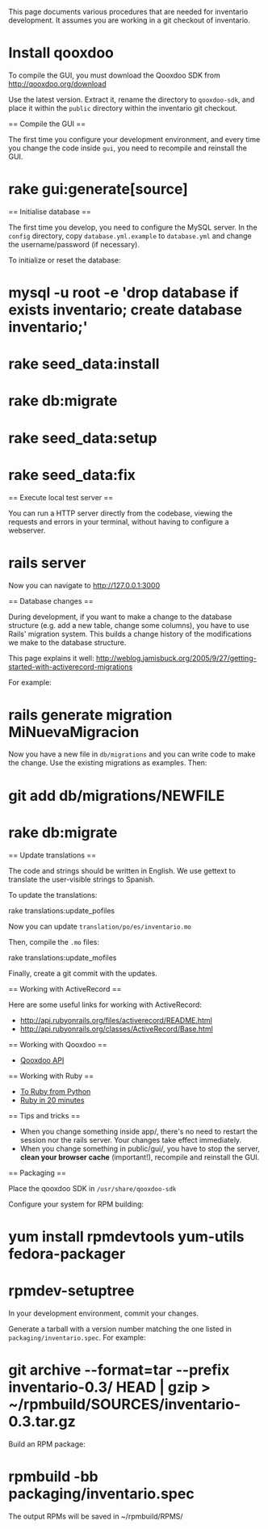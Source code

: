 This page documents various procedures that are needed for inventario development. It assumes you are working in a git checkout of inventario.

# Install qooxdoo

To compile the GUI, you must download the Qooxdoo SDK from http://qooxdoo.org/download

Use the latest version. Extract it, rename the directory to `qooxdoo-sdk`, and place it within the `public` directory within the inventario git checkout.

== Compile the GUI ==

The first time you configure your development environment, and every time you change the code inside `gui`, you need to recompile and reinstall the GUI. 

 # rake gui:generate[source]

== Initialise database ==

The first time you develop, you need to configure the MySQL server. In the `config` directory, copy `database.yml.example` to `database.yml` and change the username/password (if necessary).

To initialize or reset the database:

 # mysql -u root -e 'drop database if exists inventario; create database inventario;'
 # rake seed_data:install
 # rake db:migrate
 # rake seed_data:setup
 # rake seed_data:fix

== Execute local test server ==

You can run a HTTP server directly from the codebase, viewing the requests and errors in your terminal, without having to configure a webserver.

 # rails server

Now you can navigate to http://127.0.0.1:3000

== Database changes ==


During development, if you want to make a change to the database structure (e.g. add a new table, change some columns), you have to use Rails' migration system. This builds a change history of the modifications we make to the database structure.

This page explains it well: http://weblog.jamisbuck.org/2005/9/27/getting-started-with-activerecord-migrations

For example:

 # rails generate migration MiNuevaMigracion

Now you have a new file in `db/migrations` and you can write code to make the change. Use the existing migrations as examples. Then:

 # git add db/migrations/NEWFILE
 # rake db:migrate

== Update translations ==

The code and strings should be written in English. We use gettext to translate the user-visible strings to Spanish.

To update the translations:

 rake translations:update_pofiles

Now you can update `translation/po/es/inventario.mo`

Then, compile the `.mo` files:

 rake translations:update_mofiles

Finally, create a git commit with the updates.

== Working with ActiveRecord ==

Here are some useful links for working with ActiveRecord:

* http://api.rubyonrails.org/files/activerecord/README.html
* http://api.rubyonrails.org/classes/ActiveRecord/Base.html

== Working with Qooxdoo ==

* [Qooxdoo API](http://demo.qooxdoo.org/current/apiviewer/)

== Working with Ruby ==

* [To Ruby from Python](http://www.ruby-lang.org/en/documentation/ruby-from-other-languages/to-ruby-from-python/)
* [Ruby in 20 minutes](http://www.ruby-lang.org/en/documentation/quickstart/)

== Tips and tricks ==

* When you change something inside app/, there's no need to restart the session nor the rails server. Your changes take effect immediately.
* When you change something in public/gui/, you have to stop the server, **clean your browser cache** (important!), recompile and reinstall the GUI.

== Packaging ==

Place the qooxdoo SDK in `/usr/share/qooxdoo-sdk`

Configure your system for RPM building:
  # yum install rpmdevtools yum-utils fedora-packager 
  # rpmdev-setuptree

In your development environment, commit your changes.

Generate a tarball with a version number matching the one listed in `packaging/inventario.spec`. For example:
  # git archive --format=tar --prefix inventario-0.3/ HEAD | gzip > ~/rpmbuild/SOURCES/inventario-0.3.tar.gz

Build an RPM package:
   # rpmbuild -bb packaging/inventario.spec

The output RPMs will be saved in ~/rpmbuild/RPMS/
